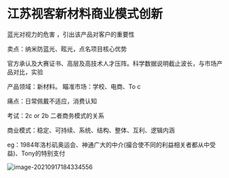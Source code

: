 # 江苏视客新材料商业模式创新

蓝光对视力的危害  ，引出该产品对客户的重要性

卖点：纳米防蓝光、眩光，点名项目核心优势

官方承认及大赛证书、高层及高技术人才压阵。科学数据说明截止波长，与市场产品对比，实验

产品领域：新材料。   瞄准市场：学校、电商、To c

痛点：日常佩戴不适应，消费认知

考试：2c or 2b    二者商务模式的关系

商业模式：稳定、可持续、系统、结构、整体、互利、逻辑内涵

eg：1984年洛杉矶奥运会、神通广大的中介(撮合使不同的利益相关者都从中受益)、Tony的特别支付

![image-20210917184334556](/home/lemon/.config/Typora/typora-user-images/image-20210917184334556.png)

